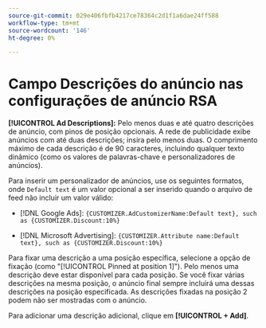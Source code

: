 ```yaml
---
source-git-commit: 029e406fbfb4217ce78364c2d1f1a6dae24ff588
workflow-type: tm+mt
source-wordcount: '146'
ht-degree: 0%

---
```

# Campo Descrições do anúncio nas configurações de anúncio RSA

**[!UICONTROL Ad Descriptions]:** Pelo menos duas e até quatro descrições de anúncio, com pinos de posição opcionais. A rede de publicidade exibe anúncios com até duas descrições; insira pelo menos duas. O comprimento máximo de cada descrição é de 90 caracteres, incluindo qualquer texto dinâmico (como os valores de palavras-chave e personalizadores de anúncios).

Para inserir um personalizador de anúncios, use os seguintes formatos, onde `Default text` é um valor opcional a ser inserido quando o arquivo de feed não incluir um valor válido:

* [!DNL Google Ads]: `{CUSTOMIZER.AdCustomizerName:Default text}, such as {CUSTOMIZER.Discount:10%}`

* [!DNL Microsoft Advertising]: `{CUSTOMIZER.Attribute name:Default text}, such as {CUSTOMIZER.Discount:10%}`

Para fixar uma descrição a uma posição específica, selecione a opção de fixação (como &quot;[!UICONTROL Pinned at position 1]&quot;). Pelo menos uma descrição deve estar disponível para cada posição. Se você fixar várias descrições na mesma posição, o anúncio final sempre incluirá uma dessas descrições na posição especificada. As descrições fixadas na posição 2 podem não ser mostradas com o anúncio.

Para adicionar uma descrição adicional, clique em **[!UICONTROL + Add]**.
